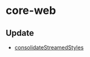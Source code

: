 # core-web

## Update

+ [consolidateStreamedStyles](https://github.com/styled-components/styled-components/blob/81f1a20019eb6b2a6de9fe6d6a1882638c1183b1/src/utils/consolidateStreamedStyles.js)

